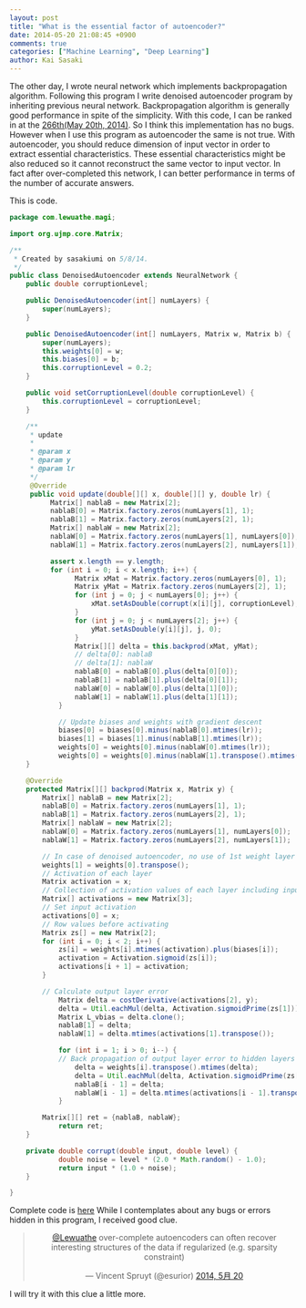 ```yaml
---
layout: post
title: "What is the essential factor of autoencoder?"
date: 2014-05-20 21:08:45 +0900
comments: true
categories: ["Machine Learning", "Deep Learning"]
author: Kai Sasaki
---
```


The other day, I wrote neural network which implements backpropagation algorithm.
Following this program I write denoised autoencoder program by inheriting previous neural network.
Backpropagation algorithm is generally good performance in spite of the simplicity. With this code,
I can be ranked in at the [266th(May 20th, 2014)](http://www.kaggle.com/c/digit-recognizer/leaderboard).
So I think this implementation has no bugs. However when I use this program as autoencoder the same is not true.
With autoencoder, you should reduce dimension of input vector in order to extract essential characteristics.
These essential characteristics might be also reduced so it cannot reconstruct the same vector to input vector.
In fact after over-completed this network, I can better performance in terms of the number of accurate answers.

This is code.

<!-- more -->

```java
package com.lewuathe.magi;

import org.ujmp.core.Matrix;

/**
 * Created by sasakiumi on 5/8/14.
 */
public class DenoisedAutoencoder extends NeuralNetwork {
    public double corruptionLevel;

    public DenoisedAutoencoder(int[] numLayers) {
        super(numLayers);
    }

    public DenoisedAutoencoder(int[] numLayers, Matrix w, Matrix b) {
        super(numLayers);
        this.weights[0] = w;
        this.biases[0] = b;
        this.corruptionLevel = 0.2;
    }

    public void setCorruptionLevel(double corruptionLevel) {
        this.corruptionLevel = corruptionLevel;
    }

    /**
     * update
     *
     * @param x
     * @param y
     * @param lr
     */
     @Override
     public void update(double[][] x, double[][] y, double lr) {
          Matrix[] nablaB = new Matrix[2];
          nablaB[0] = Matrix.factory.zeros(numLayers[1], 1);
          nablaB[1] = Matrix.factory.zeros(numLayers[2], 1);
          Matrix[] nablaW = new Matrix[2];
          nablaW[0] = Matrix.factory.zeros(numLayers[1], numLayers[0]);
          nablaW[1] = Matrix.factory.zeros(numLayers[2], numLayers[1]);

          assert x.length == y.length;
          for (int i = 0; i < x.length; i++) {
	            Matrix xMat = Matrix.factory.zeros(numLayers[0], 1);
	            Matrix yMat = Matrix.factory.zeros(numLayers[2], 1);
	            for (int j = 0; j < numLayers[0]; j++) {
	                xMat.setAsDouble(corrupt(x[i][j], corruptionLevel), j, 0);
	            }
                for (int j = 0; j < numLayers[2]; j++) {
	                yMat.setAsDouble(y[i][j], j, 0);
	            }
	            Matrix[][] delta = this.backprod(xMat, yMat);
	            // delta[0]: nablaB
	            // delta[1]: nablaW
	            nablaB[0] = nablaB[0].plus(delta[0][0]);
	            nablaB[1] = nablaB[1].plus(delta[0][1]);
                nablaW[0] = nablaW[0].plus(delta[1][0]);
	            nablaW[1] = nablaW[1].plus(delta[1][1]);
	        }

            // Update biases and weights with gradient descent
	        biases[0] = biases[0].minus(nablaB[0].mtimes(lr));
	        biases[1] = biases[1].minus(nablaB[1].mtimes(lr));
	        weights[0] = weights[0].minus(nablaW[0].mtimes(lr));
            weights[0] = weights[0].minus(nablaW[1].transpose().mtimes(lr));
	}

    @Override
    protected Matrix[][] backprod(Matrix x, Matrix y) {
        Matrix[] nablaB = new Matrix[2];
        nablaB[0] = Matrix.factory.zeros(numLayers[1], 1);
        nablaB[1] = Matrix.factory.zeros(numLayers[2], 1);
        Matrix[] nablaW = new Matrix[2];
        nablaW[0] = Matrix.factory.zeros(numLayers[1], numLayers[0]);
        nablaW[1] = Matrix.factory.zeros(numLayers[2], numLayers[1]);

        // In case of denoised autoencoder, no use of 1st weight layer
        weights[1] = weights[0].transpose();
        // Activation of each layer
        Matrix activation = x;
        // Collection of activation values of each layer including input
        Matrix[] activations = new Matrix[3];
        // Set input activation
        activations[0] = x;
        // Row values before activating
        Matrix zs[] = new Matrix[2];
        for (int i = 0; i < 2; i++) {
            zs[i] = weights[i].mtimes(activation).plus(biases[i]);
            activation = Activation.sigmoid(zs[i]);
            activations[i + 1] = activation;
        }

        // Calculate output layer error
	        Matrix delta = costDerivative(activations[2], y);
	        delta = Util.eachMul(delta, Activation.sigmoidPrime(zs[1]));
	        Matrix L_vbias = delta.clone();
	        nablaB[1] = delta;
            nablaW[1] = delta.mtimes(activations[1].transpose());

            for (int i = 1; i > 0; i--) {
            // Back propagation of output layer error to hidden layers
	            delta = weights[i].transpose().mtimes(delta);
                delta = Util.eachMul(delta, Activation.sigmoidPrime(zs[i - 1]));
	            nablaB[i - 1] = delta;
                nablaW[i - 1] = delta.mtimes(activations[i - 1].transpose());
            }

        Matrix[][] ret = {nablaB, nablaW};
	        return ret;
    }

    private double corrupt(double input, double level) {
	        double noise = level * (2.0 * Math.random() - 1.0);
	        return input * (1.0 + noise);
    }

}

```

Complete code is [here](https://github.com/Lewuathe/magi)
While I contemplates about any bugs or errors hidden in this program, I received good clue.

<div style="text-align:center" markdown="1">
<blockquote class="twitter-tweet" lang="ja"><p><a href="https://twitter.com/Lewuathe">@Lewuathe</a> over-complete autoencoders can often recover interesting structures of the data if regularized (e.g. sparsity constraint)</p>&mdash; Vincent Spruyt (@esurior) <a href="https://twitter.com/esurior/statuses/468730252798492672">2014, 5月 20</a></blockquote>
<script async src="//platform.twitter.com/widgets.js" charset="utf-8"></script>
</div>

I will try it with this clue a little more.

